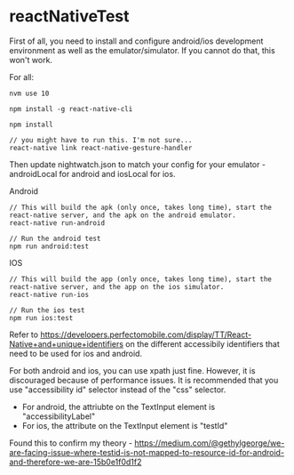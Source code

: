 # reactNativeTest

First of all, you need to install and configure android/ios development environment as well as the emulator/simulator. If you cannot do that, this won't work.

For all:
```
nvm use 10

npm install -g react-native-cli

npm install

// you might have to run this. I'm not sure...
react-native link react-native-gesture-handler
```

Then update nightwatch.json to match your config for your emulator - androidLocal for android and iosLocal for ios.


Android
```
// This will build the apk (only once, takes long time), start the react-native server, and the apk on the android emulator.
react-native run-android

// Run the android test
npm run android:test
```

IOS
```
// This will build the app (only once, takes long time), start the react-native server, and the app on the ios simulator.
react-native run-ios

// Run the ios test
npm run ios:test
```

Refer to https://developers.perfectomobile.com/display/TT/React-Native+and+unique+identifiers on the different accessibily identifiers that need to be used for ios and android. 

For both android and ios, you can use xpath just fine. However, it is discouraged because of performance issues. It is recommended that you use "accessibility id" selector instead of the "css" selector.
* For android, the attriubte on the TextInput element is "accessibilityLabel"
* For ios, the attribute on the TextInput element is "testId"

Found this to confirm my theory - https://medium.com/@gethylgeorge/we-are-facing-issue-where-testid-is-not-mapped-to-resource-id-for-android-and-therefore-we-are-15b0e1f0d1f2
